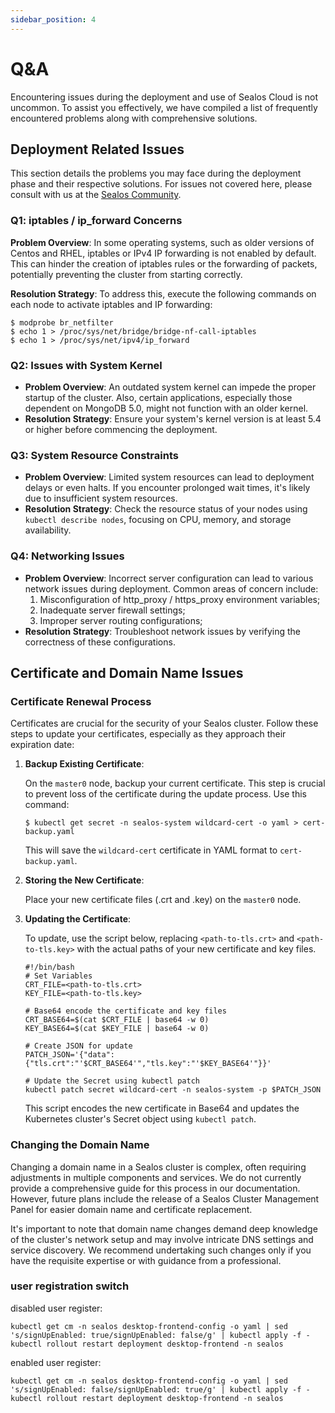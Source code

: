 ```yaml
---
sidebar_position: 4
---
```


# Q&A

Encountering issues during the deployment and use of Sealos Cloud is not uncommon. To assist you effectively, we have compiled a list of frequently encountered problems along with comprehensive solutions.

## Deployment Related Issues

This section details the problems you may face during the deployment phase and their respective solutions. For issues not covered here, please consult with us at the [Sealos Community](https://github.com/labring/sealos/discussions).

### Q1: iptables / ip_forward Concerns

**Problem Overview**: In some operating systems, such as older versions of Centos and RHEL, iptables or IPv4 IP forwarding is not enabled by default. This can hinder the creation of iptables rules or the forwarding of packets, potentially preventing the cluster from starting correctly.

**Resolution Strategy**: To address this, execute the following commands on each node to activate iptables and IP forwarding:

```shell
$ modprobe br_netfilter
$ echo 1 > /proc/sys/net/bridge/bridge-nf-call-iptables
$ echo 1 > /proc/sys/net/ipv4/ip_forward
```

### Q2: Issues with System Kernel

- **Problem Overview**: An outdated system kernel can impede the proper startup of the cluster. Also, certain applications, especially those dependent on MongoDB 5.0, might not function with an older kernel.
- **Resolution Strategy**: Ensure your system's kernel version is at least 5.4 or higher before commencing the deployment.

### Q3: System Resource Constraints

- **Problem Overview**: Limited system resources can lead to deployment delays or even halts. If you encounter prolonged wait times, it's likely due to insufficient system resources.
- **Resolution Strategy**: Check the resource status of your nodes using `kubectl describe nodes`, focusing on CPU, memory, and storage availability.

### Q4: Networking Issues

- **Problem Overview**: Incorrect server configuration can lead to various network issues during deployment. Common areas of concern include:
   1. Misconfiguration of http_proxy / https_proxy environment variables;
   2. Inadequate server firewall settings;
   3. Improper server routing configurations;
- **Resolution Strategy**: Troubleshoot network issues by verifying the correctness of these configurations.

## Certificate and Domain Name Issues

### Certificate Renewal Process

Certificates are crucial for the security of your Sealos cluster. Follow these steps to update your certificates, especially as they approach their expiration date:

1. **Backup Existing Certificate**:

   On the `master0` node, backup your current certificate. This step is crucial to prevent loss of the certificate during the update process. Use this command:

   ```shell
   $ kubectl get secret -n sealos-system wildcard-cert -o yaml > cert-backup.yaml
   ```

   This will save the `wildcard-cert` certificate in YAML format to `cert-backup.yaml`.

2. **Storing the New Certificate**:

   Place your new certificate files (.crt and .key) on the `master0` node.

3. **Updating the Certificate**:

   To update, use the script below, replacing `<path-to-tls.crt>` and `<path-to-tls.key>` with the actual paths of your new certificate and key files.

   ```shell
   #!/bin/bash 
   # Set Variables
   CRT_FILE=<path-to-tls.crt>
   KEY_FILE=<path-to-tls.key>
   
   # Base64 encode the certificate and key files
   CRT_BASE64=$(cat $CRT_FILE | base64 -w 0)
   KEY_BASE64=$(cat $KEY_FILE | base64 -w 0)
   
   # Create JSON for update
   PATCH_JSON='{"data":{"tls.crt":"'$CRT_BASE64'","tls.key":"'$KEY_BASE64'"}}'
   
   # Update the Secret using kubectl patch
   kubectl patch secret wildcard-cert -n sealos-system -p $PATCH_JSON
   ```
   
   This script encodes the new certificate in Base64 and updates the Kubernetes cluster's Secret object using `kubectl patch`.

### Changing the Domain Name

Changing a domain name in a Sealos cluster is complex, often requiring adjustments in multiple components and services. We do not currently provide a comprehensive guide for this process in our documentation. However, future plans include the release of a Sealos Cluster Management Panel for easier domain name and certificate replacement.

It's important to note that domain name changes demand deep knowledge of the cluster's network setup and may involve intricate DNS settings and service discovery. We recommend undertaking such changes only if you have the requisite expertise or with guidance from a professional.

### user registration switch

disabled user register:

```shell
kubectl get cm -n sealos desktop-frontend-config -o yaml | sed 's/signUpEnabled: true/signUpEnabled: false/g' | kubectl apply -f -
kubectl rollout restart deployment desktop-frontend -n sealos
```

enabled user register:

```shell
kubectl get cm -n sealos desktop-frontend-config -o yaml | sed 's/signUpEnabled: false/signUpEnabled: true/g' | kubectl apply -f -
kubectl rollout restart deployment desktop-frontend -n sealos
```
